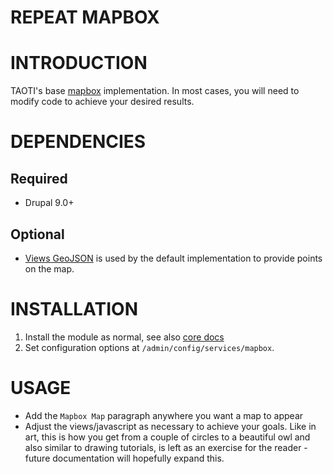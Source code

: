 # REPEAT MAPBOX

# INTRODUCTION

TAOTI's base [mapbox](https://mapbox.com) implementation. In most cases, you will need to
modify code to achieve your desired results.

# DEPENDENCIES

## Required

- Drupal 9.0+

## Optional

- [Views GeoJSON](https://drupal.org/project/views_geojson) is used by the default
implementation to provide points on the map.

# INSTALLATION

1. Install the module as normal, see also
   [core docs](https://www.drupal.org/documentation/install/modules-themes/modules-8)
2. Set configuration options at `/admin/config/services/mapbox`.


# USAGE

- Add the `Mapbox Map` paragraph anywhere you want a map to appear
- Adjust the views/javascript as necessary to achieve your goals. Like in art, this is how
you get from a couple of circles to a beautiful owl and also similar to drawing tutorials,
is left as an exercise for the reader - future documentation will hopefully expand this.
